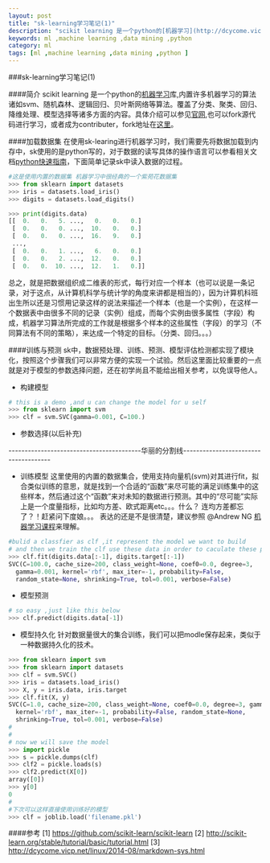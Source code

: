 ```yaml
---
layout: post
title: "sk-learning学习笔记(1)"
description: "scikit learning 是一个python的[机器学习](http://dcycome.vicp.net/categories.html#ml-ref)库,内置许多机器学习的算法诸如svm、随机森林、逻辑回归、贝叶斯网络等算法。覆盖了分类、聚类、回归、降维处理、模型选择等诸多方面的内容。具体介绍可以参见[官网](http://scikit-learn.org/stable/index.html),也可以fork源代码进行学习，或者成为contributer，fork地址在[这里](https://github.com/scikit-learn/scikit-learn)。"
keywords: ml ,machine learning ,data mining ,python 
category: ml
tags: [ml ,machine learning ,data mining ,python ]
---
```



###sk\-learning学习笔记(1)

####简介
scikit learning 是一个python的[机器学习](http://dcycome.vicp.net/categories.html#ml-ref)库,内置许多机器学习的算法诸如svm、随机森林、逻辑回归、贝叶斯网络等算法。覆盖了分类、聚类、回归、降维处理、模型选择等诸多方面的内容。具体介绍可以参见[官网](http://scikit-learn.org/stable/index.html),也可以fork源代码进行学习，或者成为contributer，fork地址在[这里](https://github.com/scikit-learn/scikit-learn)。


<!-- more -->



####加载数据集
在使用sk-learing进行机器学习时，我们需要先将数据加载到内存中，sk使用的是python写的，对于数据的读写具体的操作语言可以参看相关文档[python快速指南](#)，下面简单记录sk中读入数据的过程。
 ```python
 #这是使用内置的数据集 机器学习中很经典的一个紫苑花数据集
 >>> from sklearn import datasets
 >>> iris = datasets.load_iris()
 >>> digits = datasets.load_digits()
 
 >>> print(digits.data)  
 [[  0.   0.   5. ...,   0.   0.   0.]
  [  0.   0.   0. ...,  10.   0.   0.]
  [  0.   0.   0. ...,  16.   9.   0.]
  ...,
  [  0.   0.   1. ...,   6.   0.   0.]
  [  0.   0.   2. ...,  12.   0.   0.]
  [  0.   0.  10. ...,  12.   1.   0.]]
 ```
总之，就是把数据组织成二维表的形式，每行对应一个样本（也可以说是一条记录，对于这点，从计算机科学与统计学的角度来讲都是相当的），因为计算机科班出生所以还是习惯用记录这样的说法来描述一个样本（也是一个实例），在这样一个数据表中由很多不同的记录（实例）组成，而每个实例由很多属性（字段）构成，机器学习算法所完成的工作就是根据多个样本的这些属性（字段）的学习（不同算法有不同的策略），来达成一个特定的目标。（分类、回归。。。）

####训练与预测
sk中，数据预处理、训练、预测、模型评估检测都实现了模块化，按照这个步骤我们可以非常方便的实现一个试验。然后这里面比较重要的一点就是对于模型的参数选择问题，还在初学尚且不能给出相关参考，以免误导他人。
- 构建模型
```python
# this is a demo ,and u can change the model for u self
>>> from sklearn import svm
>>> clf = svm.SVC(gamma=0.001, C=100.)
```

- 参数选择(以后补充)

 -----------------------------------------华丽的分割线-------------------------------------

- 训练模型
这里使用的内置的数据集合，使用支持向量机(svm)对其进行fit，拟合类似训练的意思，就是找到一个合适的“函数”来尽可能的满足训练集中的这些样本，然后通过这个“函数”来对未知的数据进行预测。其中的“尽可能”实际上是一个度量指标，比如均方差、欧式距离etc。。。什么？ 连均方差都忘了？！赶紧问下度娘。。。
表达的还是不是很清楚，建议参照 @Andrew NG [机器学习课程](https://www.coursera.org/course/ml)来理解。
```python
#bulid a classfier as clf ,it represent the model we want to build
# and then we train the clf use these data in order to caculate these paramater in the model
>>> clf.fit(digits.data[:-1], digits.target[:-1])  
SVC(C=100.0, cache_size=200, class_weight=None, coef0=0.0, degree=3,
  gamma=0.001, kernel='rbf', max_iter=-1, probability=False,
  random_state=None, shrinking=True, tol=0.001, verbose=False)
```

- 模型预测
```python 
# so easy ,just like this below
>>> clf.predict(digits.data[-1])
```

- 模型持久化
针对数据量很大的集合训练，我们可以把modle保存起来，类似于一种数据持久化的技术。
```python
>>> from sklearn import svm
>>> from sklearn import datasets
>>> clf = svm.SVC()
>>> iris = datasets.load_iris()
>>> X, y = iris.data, iris.target
>>> clf.fit(X, y)  
SVC(C=1.0, cache_size=200, class_weight=None, coef0=0.0, degree=3, gamma=0.0,
  kernel='rbf', max_iter=-1, probability=False, random_state=None,
  shrinking=True, tol=0.001, verbose=False)
#
#
# now we will save the model 
>>> import pickle
>>> s = pickle.dumps(clf)
>>> clf2 = pickle.loads(s)
>>> clf2.predict(X[0])
array([0])
>>> y[0]
0
#
#下次可以这样直接使用训练好的模型   
>>> clf = joblib.load('filename.pkl') 
```

####参考
 [1] https://github.com/scikit-learn/scikit-learn
 [2] http://scikit-learn.org/stable/tutorial/basic/tutorial.html
 [3] http://dcycome.vicp.net/linux/2014-08/markdown-sys.html
 

























